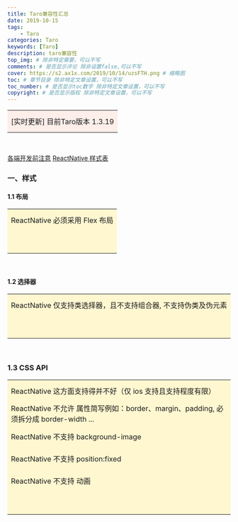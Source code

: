 ```yaml
---
title: Taro兼容性汇总
date: 2019-10-15
tags: 
    - Taro
categories: Taro
keywords: [Taro]
description: taro兼容性
top_img: # 除非特定需要，可以不写
comments: # 是否显示评论 除非设置false,可以不写
cover: https://s2.ax1x.com/2019/10/14/uzsFTH.png # 缩略图
toc: # 章节目录 除非特定文章设置，可以不写
toc_number: # 是否显示toc数字 除非特定文章设置，可以不写
copyright: # 是否显示版权 除非特定文章设置，可以不写
---
```


<table><tr><td height=50px bgcolor=#FDEEE9>[实时更新] 目前Taro版本 1.3.19</td></tr></table> 
<br>

[各端开发前注意](https://nervjs.github.io/taro/docs/before-dev-remind.html)
[ReactNative 样式表](https://nervjs.github.io/taro/docs/before-dev-remind.html#properties-属性)
<br>

### 一、样式
#### 1.1 布局
<table>
    <tr><td height=50px bgcolor=#FFF7D0>ReactNative 必须采用 Flex 布局</td></tr>
    <tr><td height=50px bgcolor=#FFF7D0></td></tr>

</table> 
<br>

#### 1.2 选择器
<table>
    <tr><td height=50px bgcolor=#FFF7D0>ReactNative 仅支持类选择器，且不支持组合器, 不支持伪类及伪元素</td></tr>
    <tr><td height=50px bgcolor=#FFF7D0></td></tr>

</table>
<br>

### 1.3 CSS API
<table>
    <tr><td height=50px bgcolor=#FFF7D0>ReactNative 这方面支持得并不好（仅 ios 支持且支持程度有限）</td></tr>
    <tr><td height=50px bgcolor=#FFF7D0>ReactNative 不允许 属性简写例如：border、margin、padding, 必须拆分成 border-width ...</td></tr>
    <tr><td height=50px bgcolor=#FFF7D0>ReactNative 不支持 background-image</td></tr>
    <tr><td height=50px bgcolor=#FFF7D0>ReactNative 不支持 position:fixed</td></tr>
    <tr><td height=50px bgcolor=#FFF7D0>ReactNative 不支持 动画</td></tr>
    <tr><td height=50px bgcolor=#FFF7D0></td></tr>
    
</table>
<br>